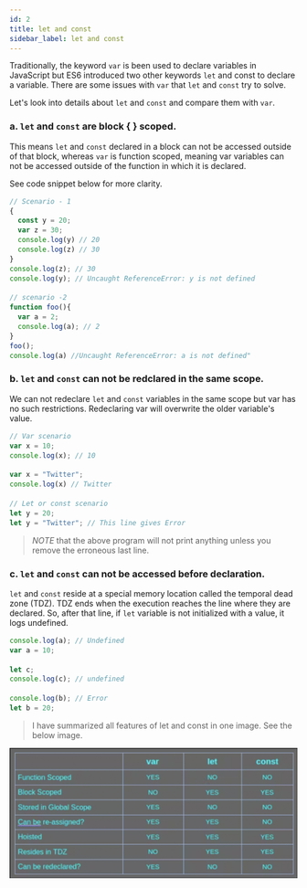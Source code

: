 ```yaml
---
id: 2
title: let and const
sidebar_label: let and const
---
```


Traditionally, the keyword `var` is been used to declare variables in JavaScript but ES6 introduced two other keywords `let` and const to declare a variable. There are some issues with `var` that `let` and `const` try to solve.

Let's look into details about `let` and `const` and compare them with `var`.

### a. `let` and `const` are block { } scoped.

This means `let` and `const` declared in a block can not be accessed outside of that block, whereas `var` is function scoped, meaning var variables can not be accessed outside of the function in which it is declared.

See code snippet below for more clarity.

```javascript
// Scenario - 1
{
  const y = 20;
  var z = 30;
  console.log(y) // 20
  console.log(z) // 30
}
console.log(z); // 30
console.log(y); // Uncaught ReferenceError: y is not defined

// scenario -2
function foo(){
  var a = 2;
  console.log(a); // 2
}
foo(); 
console.log(a) //Uncaught ReferenceError: a is not defined"

```
### b. `let` and `const` can not be redclared in the same scope.

We can not redeclare `let` and `const` variables in the same scope but var has no such restrictions. Redeclaring var will overwrite the older variable's value.

```jsx
// Var scenario
var x = 10;
console.log(x); // 10

var x = "Twitter";
console.log(x) // Twitter

// Let or const scenario
let y = 20;
let y = "Twitter"; // This line gives Error
```
> *NOTE* that the above program will not print anything unless you remove the erroneous last line.

### c. `let` and `const` can not be accessed before declaration.

`let` and `const` reside at a special memory location called the temporal dead zone (TDZ). TDZ ends when the execution reaches the line where they are declared. So, after that line, if `let` variable is not initialized with a value, it logs undefined.

```javascript
console.log(a); // Undefined
var a = 10;

let c;
console.log(c); // undefined

console.log(b); // Error
let b = 20;
```
> I have summarized all features of let and const in one image. See the below image.

![image](./let&const.png)